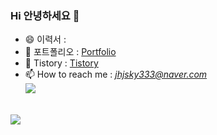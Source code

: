 ### Hi 안녕하세요 👋

<!--⚡
**jhjsky3/jhjsky3** is a ✨ _special_ ✨ repository because its `README.md` (this file) appears on your GitHub profile. -->

- 😄 이력서 : 
- 🌱 포트폴리오 : [Portfolio](https://www.notion.so/13eadb9bdf2e462e964e3bd51b1c3b73/)
- 💬 Tistory : [Tistory](https://jhjsky3.tistory.com/)
- 📫 How to reach me : *jhjsky333@naver.com* <br/>
<a href="https://www.naver.com" target="_blank"><img src="https://img.shields.io/badge/jhjsky333@naver.com-03C75A?style=flat-square&logo=naver&logoColor=white"/></a>
<br/>
<a href="https://www.naver.com" target="_blank"><img src="https://img.shields.io/badge/jhjsky333@naver.com-03C75A?style=for-the-badge&logo=naver&logoColor=white"/></a>

